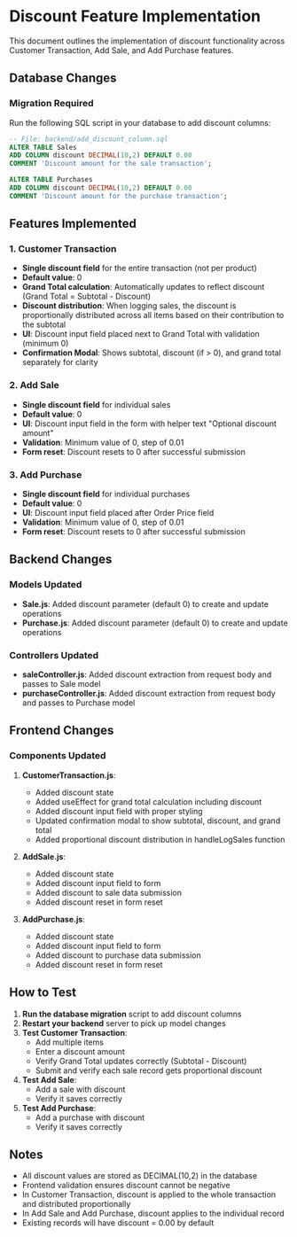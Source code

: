 # Discount Feature Implementation

This document outlines the implementation of discount functionality across Customer Transaction, Add Sale, and Add Purchase features.

## Database Changes

### Migration Required
Run the following SQL script in your database to add discount columns:

```sql
-- File: backend/add_discount_column.sql
ALTER TABLE Sales 
ADD COLUMN discount DECIMAL(10,2) DEFAULT 0.00 
COMMENT 'Discount amount for the sale transaction';

ALTER TABLE Purchases 
ADD COLUMN discount DECIMAL(10,2) DEFAULT 0.00 
COMMENT 'Discount amount for the purchase transaction';
```

## Features Implemented

### 1. Customer Transaction
- **Single discount field** for the entire transaction (not per product)
- **Default value**: 0
- **Grand Total calculation**: Automatically updates to reflect discount (Grand Total = Subtotal - Discount)
- **Discount distribution**: When logging sales, the discount is proportionally distributed across all items based on their contribution to the subtotal
- **UI**: Discount input field placed next to Grand Total with validation (minimum 0)
- **Confirmation Modal**: Shows subtotal, discount (if > 0), and grand total separately for clarity

### 2. Add Sale
- **Single discount field** for individual sales
- **Default value**: 0 
- **UI**: Discount input field in the form with helper text "Optional discount amount"
- **Validation**: Minimum value of 0, step of 0.01
- **Form reset**: Discount resets to 0 after successful submission

### 3. Add Purchase
- **Single discount field** for individual purchases
- **Default value**: 0
- **UI**: Discount input field placed after Order Price field
- **Validation**: Minimum value of 0, step of 0.01
- **Form reset**: Discount resets to 0 after successful submission

## Backend Changes

### Models Updated
- **Sale.js**: Added discount parameter (default 0) to create and update operations
- **Purchase.js**: Added discount parameter (default 0) to create and update operations

### Controllers Updated
- **saleController.js**: Added discount extraction from request body and passes to Sale model
- **purchaseController.js**: Added discount extraction from request body and passes to Purchase model

## Frontend Changes

### Components Updated
1. **CustomerTransaction.js**:
   - Added discount state
   - Added useEffect for grand total calculation including discount
   - Added discount input field with proper styling
   - Updated confirmation modal to show subtotal, discount, and grand total
   - Added proportional discount distribution in handleLogSales function

2. **AddSale.js**:
   - Added discount state
   - Added discount input field to form
   - Added discount to sale data submission
   - Added discount reset in form reset

3. **AddPurchase.js**:
   - Added discount state  
   - Added discount input field to form
   - Added discount to purchase data submission
   - Added discount reset in form reset

## How to Test

1. **Run the database migration** script to add discount columns
2. **Restart your backend** server to pick up model changes
3. **Test Customer Transaction**:
   - Add multiple items
   - Enter a discount amount
   - Verify Grand Total updates correctly (Subtotal - Discount)
   - Submit and verify each sale record gets proportional discount
4. **Test Add Sale**:
   - Add a sale with discount
   - Verify it saves correctly
5. **Test Add Purchase**:
   - Add a purchase with discount
   - Verify it saves correctly

## Notes

- All discount values are stored as DECIMAL(10,2) in the database
- Frontend validation ensures discount cannot be negative
- In Customer Transaction, discount is applied to the whole transaction and distributed proportionally
- In Add Sale and Add Purchase, discount applies to the individual record
- Existing records will have discount = 0.00 by default 